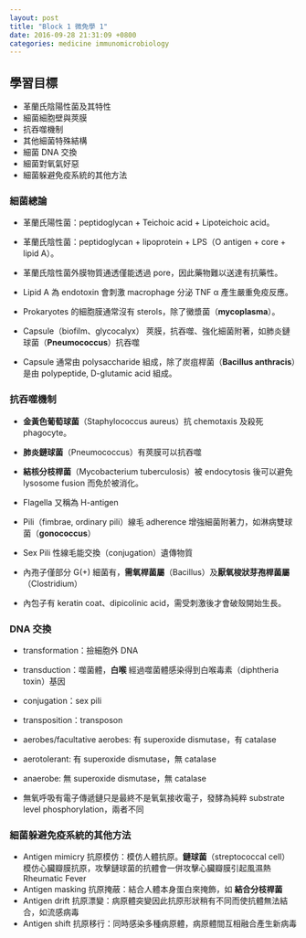 ```yaml
---
layout: post
title: "Block 1 微免學 1"
date: 2016-09-28 21:31:09 +0800
categories: medicine immunomicrobiology
---
```

## 學習目標

* 革蘭氏陰陽性菌及其特性
* 細菌細胞壁與莢膜
* 抗吞噬機制
* 其他細菌特殊結構
* 細菌 DNA 交換
* 細菌對氧氣好惡
* 細菌躲避免疫系統的其他方法

### 細菌總論

 * 革蘭氏陽性菌：peptidoglycan + Teichoic acid + Lipoteichoic acid。
 * 革蘭氏陰性菌：peptidoglycan + lipoprotein + LPS（O antigen + core + lipid A）。
 * 革蘭氏陰性菌外膜物質通透僅能透過 pore，因此藥物難以送達有抗藥性。
 * Lipid A 為 endotoxin 會刺激 macrophage 分泌 TNF α 產生嚴重免疫反應。

 * Prokaryotes 的細胞膜通常沒有 sterols，除了黴漿菌（**mycoplasma**）。
 * Capsule（biofilm、glycocalyx） 莢膜，抗吞噬、強化細菌附著，如肺炎鏈球菌（**Pneumococcus**）抗吞噬
 * Capsule 通常由 polysaccharide 組成，除了炭疽桿菌（**Bacillus anthracis**）是由 polypeptide, D-glutamic acid 組成。

### 抗吞噬機制
 * **金黃色葡萄球菌**（Staphylococcus aureus）抗 chemotaxis 及殺死 phagocyte。
 * **肺炎鏈球菌**（Pneumococcus）有莢膜可以抗吞噬
 * **結核分枝桿菌**（Mycobacterium tuberculosis）被 endocytosis 後可以避免 lysosome fusion 而免於被消化。

 * Flagella 又稱為 H-antigen
 * Pili（fimbrae, ordinary pili）線毛 adherence 增強細菌附著力，如淋病雙球菌（**gonococcus**）
 * Sex Pili 性線毛能交換（conjugation）遺傳物質
 * 內孢子僅部分 G(+) 細菌有，**需氧桿菌屬**（Bacillus）及**厭氧梭狀芽孢桿菌屬**（Clostridium）
 * 內包子有 keratin coat、dipicolinic acid，需受刺激後才會破殼開始生長。

### DNA 交換

 * transformation：撿細胞外 DNA
 * transduction：噬菌體，**白喉** 經過噬菌體感染得到白喉毒素（diphtheria toxin）基因
 * conjugation：sex pili
 * transposition：transposon

 * aerobes/facultative aerobes: 有 superoxide dismutase，有 catalase
 * aerotolerant: 有 superoxide dismutase，無 catalase
 * anaerobe: 無 superoxide dismutase，無 catalase

 * 無氧呼吸有電子傳遞鏈只是最終不是氧氣接收電子，發酵為純粹 substrate level phosphorylation，兩者不同

### 細菌躲避免疫系統的其他方法

* Antigen mimicry 抗原模仿：模仿人體抗原。**鏈球菌**（streptococcal cell）模仿心臟瓣膜抗原，攻擊鏈球菌的抗體會一併攻擊心臟瓣膜引起風濕熱 Rheumatic Fever
* Antigen masking 抗原掩蔽：結合人體本身蛋白來掩飾，如 **結合分枝桿菌**
* Antigen drift 抗原漂變：病原體突變因此抗原形狀稍有不同而使抗體無法結合，如流感病毒
* Antigen shift 抗原移行：同時感染多種病原體，病原體間互相融合產生新病毒
